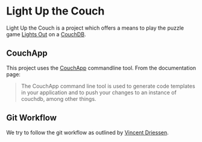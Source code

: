 Light Up the Couch
==================

Light Up the Couch is a project which offers a means to play the puzzle game
[Lights Out](http://en.wikipedia.org/wiki/Lights_Out_%28game%29 "Light Out on Wikipedia")
on a [CouchDB](http://couchdb.apache.org/ "The Apache CouchDB site").

CouchApp
--------

This project uses the 
[CouchApp](http://couchapp.org/page/index "Documentation for CouchApp's")
commandline tool. From the documentation page:

>The CouchApp command line tool is used to generate code templates in your 
>application and to push your changes to an instance of couchdb, among other
>things.

Git Workflow
------------

We try to follow the git workflow as outlined by 
[Vincent Driessen](http://nvie.com/posts/a-successful-git-branching-model/).
